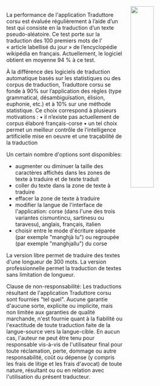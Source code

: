 
<img align="right" width="35%" src="/images/icon.jpg" style="margin-left: 20px;">

La performance de l'application Traduttore corsu  est évaluée régulièrement à l’aide d’un test qui consiste en la traduction d’un texte pseudo-aléatoire. Ce test porte sur la traduction des 100 premiers mots de l’ « article labellisé du jour » de l’encyclopédie wikipédia en français. Actuellement, le logiciel obtient en moyenne 94 % à ce test.

À la différence des logiciels de traduction automatique basés sur les statistiques ou des corpus de traduction, Traduttore corsu se fonde à 90% sur l’application des règles (type grammatical, désambiguïsation, élision, euphonie, etc.) et à 10% sur une méthode statistique. Ce choix correspond à plusieurs motivations :
▪ il n’existe pas actuellement de corpus élaboré français-corse
▪ un tel choix permet un meilleur contrôle de l’intelligence artificielle mise en oeuvre et une traçabilité de la traduction

Un certain nombre d'options sont disponibles:
- augmenter ou diminuer la taille des caractères affichés dans les zones de texte à traduire et de texte traduit
- coller du texte dans la zone de texte à traduire
- effacer la zone de texte à traduire 
- modifier la langue de l'interface de l'application: corse (dans l'une des trois variantes cismuntincu, sartinesu ou taravesu), anglais, français, italien
- choisir entre le mode d'écriture séparée (par exemple "manghjà lu") ou regroupée (par exemple "manghjallu") du corse

La version libre permet de traduire des textes d'une longueur de 300 mots. La version professionnelle permet la traduction de textes sans limitation de longueur.

Clause de non-responsabilité: Les traductions résultant de l'application Traduttore corsu sont fournies "tel quel". Aucune garantie d'aucune sorte, explicite ou implicite, mais non limitée aux garanties de qualité marchande, n'est fournie quant à la fiabilité ou l'exactitude de toute traduction faite de la langue-source vers la langue-cible. En aucun cas, l'auteur ne peut être tenu pour responsable vis-à-vis de l'utilisateur final pour toute réclamation, perte, dommage ou autre responsabilité, coût ou dépense (y compris les frais de litige et les frais d'avocat) de toute nature, résultant ou ou en relation avec l'utilisation du présent traducteur.

